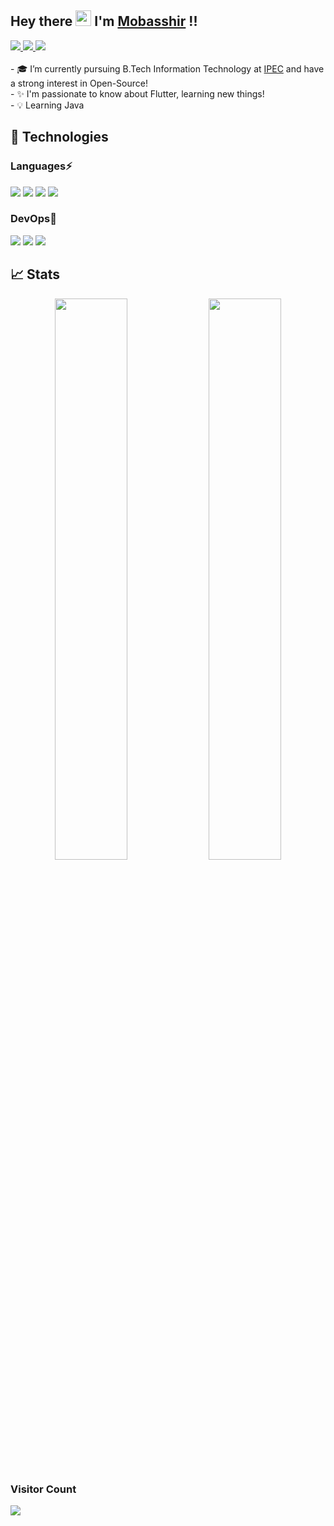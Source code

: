 ## Hey there <img src="https://media.giphy.com/media/hvRJCLFzcasrR4ia7z/giphy.gif" width="25px"> I'm [Mobasshir](https://www.linkedin.com/in/imobasshir/) !!

<a href="https://www.linkedin.com/in/imobasshir/">
  <img src="https://img.shields.io/badge/LinkedIn-0077B5?style=for-the-badge&logo=linkedin&logoColor=white" /> 
</a>
<a href="mailto:imobasshirimam@gmail.com">
  <img src="https://img.shields.io/badge/Gmail-D14836?style=for-the-badge&logo=gmail&logoColor=white"   />
</a>
<a href="https://twitter.com/imobasshir">
  <img src="https://img.shields.io/badge/Twitter-1DA1F2?style=for-the-badge&logo=twitter&logoColor=white"   />
</a> 
<br><br>
- 🎓 I’m currently pursuing B.Tech Information Technology at <a href="https://www.ipec.org.in/">IPEC</a> and have a strong interest in Open-Source! <br>
- ✨ I'm passionate to know about Flutter, learning new things! <br>
- 💡 Learning Java <br>

## 🚀 Technologies

### Languages⚡
<img src="https://img.shields.io/badge/Java-ED8B00?style=for-the-badge&logo=java&logoColor=white" /> <img src="https://img.shields.io/badge/Html-FF4A28?style=for-the-badge&logo=html5&logoColor=white" />  <img src="https://img.shields.io/badge/CSS-3565FF?&style=for-the-badge&logo=css3&logoColor=white" /> <img src="https://img.shields.io/badge/Flutter-87CEEB?style=for-the-badge&logo=flutter&logoColor=white"  />

### DevOps💙
<img src="https://img.shields.io/badge/Git-F05032?style=for-the-badge&logo=git&logoColor=white"> <img src="https://img.shields.io/badge/GitHub-181717?style=for-the-badge&logo=github&logoColor=white"> <img src="https://img.shields.io/badge/Linux-FCC624?style=for-the-badge&logo=linux&logoColor=black" /> 

## 📈 Stats
<p align="center">
	<img width="48%" src="https://github-readme-stats.vercel.app/api?username=imobasshir&show_icons=true&theme=highcontrast" />
  <img width="48%" src="https://github-readme-streak-stats.herokuapp.com/?user=imobasshir&theme=highcontrast" />
</p>

### Visitor Count
<img src="https://profile-counter.glitch.me/imobasshir/count.svg">
